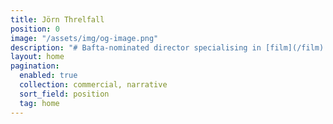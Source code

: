 ```yaml
---
title: Jörn Threlfall
position: 0
image: "/assets/img/og-image.png"
description: "# Bafta-nominated director specialising in [film](/film) and [commercials](/commercials)."
layout: home
pagination:
  enabled: true
  collection: commercial, narrative
  sort_field: position
  tag: home
---
```


